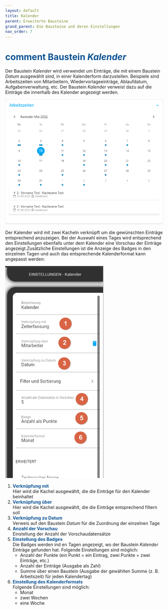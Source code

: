 ```yaml
---
layout: default
title: Kalender
parent: Erweiterte Bausteine
grand_parent: Die Bausteine und deren Einstellungen
nav_order: 7
---
```


# <span style="color:#0b5394"><span class="material-icons">comment</span> **Baustein *Kalender***</span>

Der Baustein *Kalender* wird verwendet um Einträge, die mit einem Baustein *Datum* ausgewählt sind, in einer Kalenderform darzustellen. Beispiele sind Arbeitszeiten von Mitarbeitern, Wiedervorlageeinträge, Ablaufdatum, Aufgabenverwaltung, etc. Der Baustein *Kalender* verweist dazu auf die Einträge die innerhalb des Kalender angezeigt werden.

![calender](\assets\record-spec-settings\calender.png "calender")

Der Kalender wird mit zwei Kacheln verknüpft um die gewünschten Einträge entsprechend anzuzeigen. Bei der Auswahl eines Tages wird entsprechend den Einstellungen ebenfalls unter dem Kalender eine Vorschau der Einträge angezeigt.Zusätzliche Einstellungen ist die Anzeige des Badges in den einzelnen Tagen und auch das entsprechende Kalenderformat kann angepasst werden:

![calender](\assets\record-spec-settings\calender-settings.png "calender")

1. <span style="color:#0b5394">**Verknüpfung mit**</span>  
    Hier wird die Kachel ausgewählt, die die Einträge für den Kalender beinhaltet
2. <span style="color:#0b5394">**Verknüpfung über**</span>  
    Hier wird die Kachel ausgewählt, die die Einträge entsprechend filtern soll
3. <span style="color:#0b5394">**Verknüpfung zu Datum**</span>  
    Verweis auf den Baustein *Datum* für die Zuordnung der einzelnen Tage
4. <span style="color:#0b5394">**Anzahl der Vorschau**</span>  
    Einstellung der Anzahl der Vorschaudatensätze
5. <span style="color:#0b5394">**Einstellung des Badges**</span>  
    Die Badges werden ind en Tagen angezeigt, wo der Baustein *Kalender* Einträge gefunden hat. Folgende Einstellungen sind möglich:
    - Anzahl der Punkte         (ein Punkt = ein Eintrag, zwei Punkte = zwei Einträge, etc.)
    - Anzahl der Einträge       (Ausgabe als Zahl)
    - Summe über einen Baustein (Ausgabe der gewählten Summe (z. B. Arbeitszeit) für jeden Kalendertag)
6. <span style="color:#0b5394">**Einstellung des Kalenderformats**</span>  
    Folgende Einstellungen sind möglich:
    - Monat
    - zwei Wochen
    - eine Woche